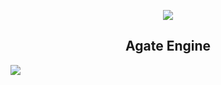 <p align="center" >
  <img src="https://avatars3.githubusercontent.com/u/49488141?s=128&v=4"/> 
  <h2 align="center">Agate Engine</h2>
</p>
<img src="https://i.imgur.com/yzrD01Z.png"/> 
